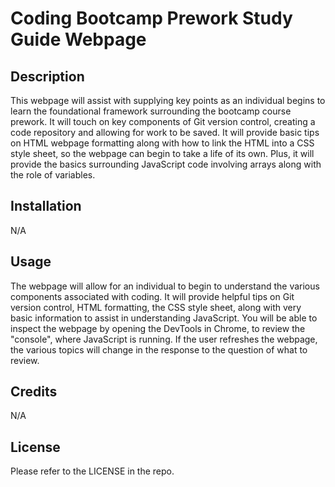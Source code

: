 # Coding Bootcamp Prework Study Guide Webpage

## Description

This webpage will assist with supplying key points as an individual begins to learn the foundational framework surrounding the bootcamp course prework.  It will touch on key components of Git version control, creating a code repository and allowing for work to be saved. It will provide basic tips on HTML webpage formatting along with how to link the HTML into a CSS style sheet, so the webpage can begin to take a life of its own.  Plus, it will provide the basics surrounding JavaScript code involving arrays along with the role of variables.    

## Installation

N/A

## Usage

The webpage will allow for an individual to begin to understand the various components associated with coding.  It will provide helpful tips on Git version control, HTML formatting, the CSS style sheet, along with very basic information to assist in understanding JavaScript.  You will be able to inspect the webpage by opening the DevTools in Chrome, to review the "console", where JavaScript is running.  If the user refreshes the webpage, the various topics will change in the response to the question of what to review.   

## Credits

N/A

## License

Please refer to the LICENSE in the repo.